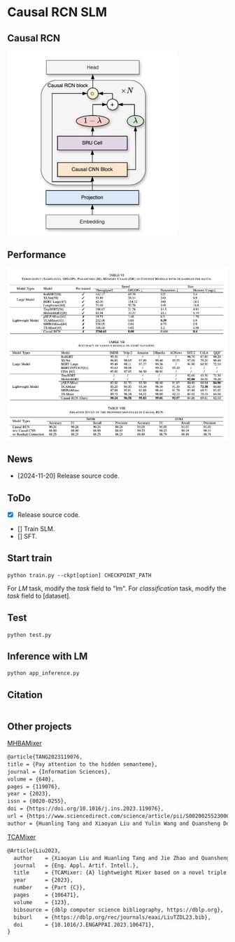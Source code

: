 # Causal RCN SLM
## Causal RCN 
![Causal RCN](/imgs/architecture.png)
## Performance
![performance](/imgs/results.png)
## News
- [2024-11-20] Release source code.

## ToDo
- [x] Release source code.
- [] Train SLM.
- [] SFT.

## Start train
```shell
python train.py --ckpt[option] CHECKPOINT_PATH
```
For *LM* task, modify the *task* field to "lm". For *classification* task, modify the *task* field to [dataset].

## Test
```shell
python test.py
```

## Inference with LM
```shell
python app_inference.py
```

## Citation
```shell

```
## Other projects
[MHBAMixer](https://github.com/Liu-Xiaoyan97/MHBA-Mixer)
```latex
@article{TANG2023119076,
title = {Pay attention to the hidden semanteme},
journal = {Information Sciences},
volume = {640},
pages = {119076},
year = {2023},
issn = {0020-0255},
doi = {https://doi.org/10.1016/j.ins.2023.119076},
url = {https://www.sciencedirect.com/science/article/pii/S0020025523006618},
author = {Huanling Tang and Xiaoyan Liu and Yulin Wang and Quansheng Dou and Mingyu Lu},
```
[TCAMixer](https://github.com/Liu-Xiaoyan97/TCAMixer)
```latex
@Article{Liu2023,
  author    = {Xiaoyan Liu and Huanling Tang and Jie Zhao and Quansheng Dou and Mingyu Lu},
  journal   = {Eng. Appl. Artif. Intell.},
  title     = {TCAMixer: {A} lightweight Mixer based on a novel triple concepts attention mechanism for {NLP}},
  year      = {2023},
  number    = {Part {C}},
  pages     = {106471},
  volume    = {123},
  bibsource = {dblp computer science bibliography, https://dblp.org},
  biburl    = {https://dblp.org/rec/journals/eaai/LiuTZDL23.bib},
  doi       = {10.1016/J.ENGAPPAI.2023.106471},
}
```
